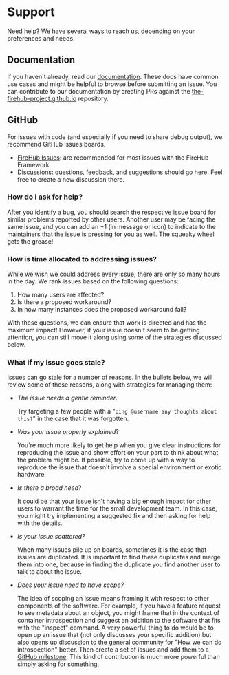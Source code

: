 # Support

Need help? We have several ways to reach us, depending on your preferences and needs.

## Documentation

If you haven't already, read our [documentation](https://the-firehub-project.github.io/).
These docs have common use cases and might be helpful to browse before submitting an issue.
You can contribute to our documentation by creating PRs against the [the-firehub-project.github.io](https://github.com/The-FireHub-Project/the-firehub-project.github.io) repository.

## GitHub

For issues with code (and especially if you need to share debug output), we recommend GitHub issues boards.

- [FireHub Issues](https://github.com/The-FireHub-Project/Core-Standard/issues): are recommended for most issues with the FireHub Framework.
- [Discussions](https://github.com/orgs/The-FireHub-Project/discussions): questions, feedback, and suggestions should go here.
  Feel free to create a new discussion there.

### How do I ask for help?

After you identify a bug, you should search the respective issue board for similar problems reported by other users.
Another user may be facing the same issue, and you can add an +1 (in message or icon) to indicate to the maintainers that the issue is pressing for you as well.
The squeaky wheel gets the grease!

### How is time allocated to addressing issues?

While we wish we could address every issue, there are only so many hours in the day.
We rank issues based on the following questions:

1. How many users are affected?
2. Is there a proposed workaround?
3. In how many instances does the proposed workaround fail?

With these questions, we can ensure that work is directed and has the maximum impact!
However, if your issue doesn't seem to be getting attention, you can still move it along using some of the strategies discussed below.

### What if my issue goes stale?

Issues can go stale for a number of reasons.
In the bullets below, we will review some of these reasons, along with strategies for managing them:

- *The issue needs a gentle reminder*.

  Try targeting a few people with a "`ping @username any thoughts about this?`" in the case that it was forgotten.


- *Was your issue properly explained*?

  You're much more likely to get help when you give clear instructions for reproducing the issue and show effort on your part to think about what the problem might be.
  If possible, try to come up with a way to reproduce the issue that doesn't involve a special environment or exotic hardware.


- *Is there a broad need*?

  It could be that your issue isn't having a big enough impact for other users to warrant the time for the small development team.
  In this case, you might try implementing a suggested fix and then asking for help with the details.


- *Is your issue scattered?*

  When many issues pile up on boards, sometimes it is the case that issues are duplicated.
  It is important to find these duplicates and merge them into one, because in finding the duplicate you find another user to talk to about the issue.


- *Does your issue need to have scope?*

  The idea of scoping an issue means framing it with respect to other components of the software.
  For example, if you have a feature request to see metadata about an object, you might frame that in the context of container introspection and suggest an addition to the software that fits with the "inspect" command.
  A very powerful thing to do would be to open up an issue that (not only discusses your specific addition) but also opens up discussion to the general community for "How we can do introspection" better.
  Then create a set of issues and add them to a [GitHub milestone](https://help.github.com/articles/about-milestones/).
  This kind of contribution is much more powerful than simply asking for something.